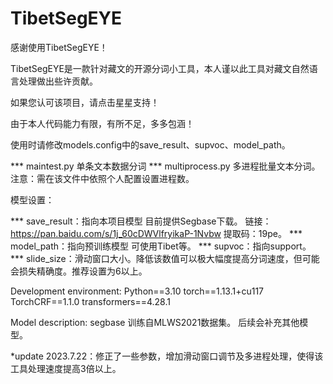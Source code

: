 # TibetSegEYE

感谢使用TibetSegEYE！

TibetSegEYE是一款针对藏文的开源分词小工具，本人谨以此工具对藏文自然语言处理做出些许贡献。

如果您认可该项目，请点击星星支持！

由于本人代码能力有限，有所不足，多多包涵！

使用时请修改models.config中的save_result、supvoc、model_path。


*** maintest.py 单条文本数据分词
*** multiprocess.py 多进程批量文本分词。注意：需在该文件中依照个人配置设置进程数。


模型设置：



*** save_result：指向本项目模型 目前提供Segbase下载。 
链接：https://pan.baidu.com/s/1j_60cDWVlfryikaP-1Nvbw 提取码：19pe。
*** model_path：指向预训练模型 可使用Tibet等。
*** supvoc：指向support。
*** slide_size：滑动窗口大小。降低该数值可以极大幅度提高分词速度，但可能会损失精确度。推荐设置为6以上。


Development environment:
Python==3.10
torch==1.13.1+cu117
TorchCRF==1.1.0
transformers==4.28.1


Model description:
segbase 训练自MLWS2021数据集。
后续会补充其他模型。


*update 2023.7.22：修正了一些参数，增加滑动窗口调节及多进程处理，使得该工具处理速度提高3倍以上。


